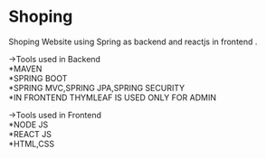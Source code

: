 # Shoping

Shoping Website using Spring  as backend  and reactjs in frontend .

->Tools used in Backend  
*MAVEN  
*SPRING BOOT  
*SPRING MVC,SPRING JPA,SPRING SECURITY  
*IN FRONTEND THYMLEAF IS USED ONLY FOR ADMIN  

->Tools used in Frontend  
*NODE JS  
*REACT JS  
*HTML,CSS  






